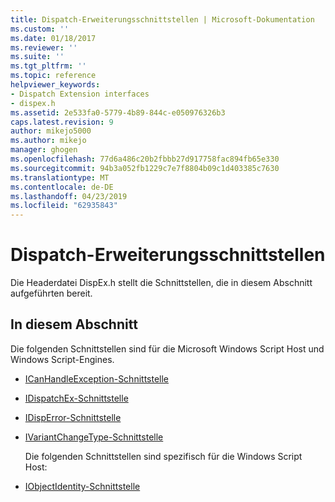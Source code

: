 ```yaml
---
title: Dispatch-Erweiterungsschnittstellen | Microsoft-Dokumentation
ms.custom: ''
ms.date: 01/18/2017
ms.reviewer: ''
ms.suite: ''
ms.tgt_pltfrm: ''
ms.topic: reference
helpviewer_keywords:
- Dispatch Extension interfaces
- dispex.h
ms.assetid: 2e533fa0-5779-4b89-844c-e050976326b3
caps.latest.revision: 9
author: mikejo5000
ms.author: mikejo
manager: ghogen
ms.openlocfilehash: 77d6a486c20b2fbbb27d917758fac894fb65e330
ms.sourcegitcommit: 94b3a052fb1229c7e7f8804b09c1d403385c7630
ms.translationtype: MT
ms.contentlocale: de-DE
ms.lasthandoff: 04/23/2019
ms.locfileid: "62935843"
---
```

# <a name="dispatch-extension-interfaces"></a>Dispatch-Erweiterungsschnittstellen
Die Headerdatei DispEx.h stellt die Schnittstellen, die in diesem Abschnitt aufgeführten bereit.  

## <a name="in-this-section"></a>In diesem Abschnitt  
 Die folgenden Schnittstellen sind für die Microsoft Windows Script Host und Windows Script-Engines.  

- [ICanHandleException-Schnittstelle](../../winscript/reference/icanhandleexception-interface.md)  

- [IDispatchEx-Schnittstelle](../../winscript/reference/idispatchex-interface.md)  

- [IDispError-Schnittstelle](../../winscript/reference/idisperror-interface.md)  

- [IVariantChangeType-Schnittstelle](../../winscript/reference/ivariantchangetype-interface.md)  

  Die folgenden Schnittstellen sind spezifisch für die Windows Script Host:  

- [IObjectIdentity-Schnittstelle](../../winscript/reference/iobjectidentity-interface.md)
